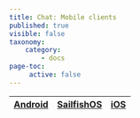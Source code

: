 ```yaml
---
title: Chat: Mobile clients
published: true
visible: false
taxonomy:
    category:
        - docs
page-toc:
     active: false
---
```


|[**Android**](android)|[**SailfishOS**](sailfishos)|[**iOS**](ios)|
|:--:|:--:|:--:|
